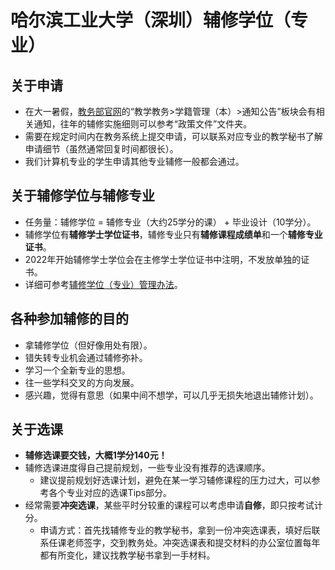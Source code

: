 # 哈尔滨工业大学（深圳）辅修学位（专业）

## 关于申请

- 在大一暑假，[教务部官网](http://due.hitsz.edu.cn/)的“教学教务>学籍管理（本）>通知公告”板块会有相关通知，往年的辅修实施细则可以参考“政策文件”文件夹。
- 需要在规定时间内在教务系统上提交申请，可以联系对应专业的教学秘书了解申请细节（虽然通常回复时间都很长）。
- 我们计算机专业的学生申请其他专业辅修一般都会通过。


## 关于辅修学位与辅修专业

- 任务量：辅修学位 = 辅修专业（大约25学分的课） + 毕业设计（10学分）。
- 辅修学位有**辅修学士学位证书**，辅修专业只有**辅修课程成绩单**和一个**辅修专业证书**。
- 2022年开始辅修学士学位会在主修学士学位证书中注明，不发放单独的证书。
- 详细可参考[辅修学位（专业）管理办法](http://due.hitsz.edu.cn/info/1061/1520.htm)。


## 各种参加辅修的目的

- 拿辅修学位（但好像用处有限）。
- 错失转专业机会通过辅修弥补。
- 学习一个全新专业的思想。
- 往一些学科交叉的方向发展。
- 感兴趣，觉得有意思（如果中间不想学，可以几乎无损失地退出辅修计划）。


## 关于选课

- **辅修选课要交钱，大概1学分140元！**
- 辅修选课进度得自己提前规划，一些专业没有推荐的选课顺序。
  - 建议提前规划好选课计划，避免在某一学习辅修课程的压力过大，可以参考各个专业对应的选课Tips部分。
- 经常需要**冲突选课**，某些平时分较重的课程可以考虑申请**自修**，即只按考试计分。
  - 申请方式：首先找辅修专业的教学秘书，拿到一份冲突选课表，填好后联系任课老师签字，交到教务处。冲突选课表和提交材料的办公室位置每年都有所变化，建议找教学秘书拿到一手材料。
